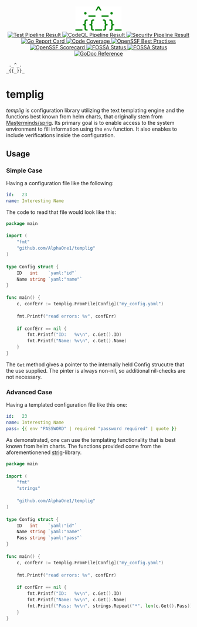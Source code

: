 <p align="center">
    <img src="templig_logo.svg" width="25%" alt="Logo"><br>
    <a href="https://github.com/AlphaOne1/templig/actions/workflows/test.yml"
       rel="external"
       target="_blank">
        <img src="https://github.com/AlphaOne1/templig/actions/workflows/test.yml/badge.svg"
             alt="Test Pipeline Result">
    </a>
    <a href="https://github.com/AlphaOne1/templig/actions/workflows/codeql.yml"
       rel="external"
       target="_blank">
        <img src="https://github.com/AlphaOne1/templig/actions/workflows/codeql.yml/badge.svg"
             alt="CodeQL Pipeline Result">
    </a>
    <a href="https://github.com/AlphaOne1/templig/actions/workflows/security.yml"
       rel="external"
       target="_blank">
        <img src="https://github.com/AlphaOne1/templig/actions/workflows/security.yml/badge.svg"
             alt="Security Pipeline Result">
    </a>
    <a href="https://goreportcard.com/report/github.com/AlphaOne1/templig"
       rel="external"
       target="_blank">
        <img src="https://goreportcard.com/badge/github.com/AlphaOne1/templig"
             alt="Go Report Card">
    </a>
    <a href="https://codecov.io/github/AlphaOne1/templig"
       rel="external"
       target="_blank">
        <img src="https://codecov.io/github/AlphaOne1/templig/graph/badge.svg?token=X58EXDA6I9"
             alt="Code Coverage">
    </a>
    <a href="https://www.bestpractices.dev/projects/9251"
       rel="external"
       target="_blank">
        <img src="https://www.bestpractices.dev/projects/9251/badge"
             alt="OpenSSF Best Practises">
    </a>
    <a href="https://scorecard.dev/viewer/?uri=github.com/AlphaOne1/templig"
       rel="external"
       target="_blank">
        <img src="https://api.scorecard.dev/projects/github.com/AlphaOne1/templig/badge"
             alt="OpenSSF Scorecard">
    </a>
    <a href="https://app.fossa.com/projects/git%2Bgithub.com%2FAlphaOne1%2Ftemplig?ref=badge_shield&issueType=license"
       rel="external"
       target="_blank">
        <img src="https://app.fossa.com/api/projects/git%2Bgithub.com%2FAlphaOne1%2Ftemplig.svg?type=shield&issueType=license"
            alt="FOSSA Status">
    </a>
    <a href="https://app.fossa.com/projects/git%2Bgithub.com%2FAlphaOne1%2Ftemplig?ref=badge_shield&issueType=security" 
       rel="external"
       target="_blank">
        <img src="https://app.fossa.com/api/projects/git%2Bgithub.com%2FAlphaOne1%2Ftemplig.svg?type=shield&issueType=security"
             alt="FOSSA Status">
    </a>
    <a href="http://godoc.org/github.com/AlphaOne1/templig"
       rel="external"
       target="_blank">
        <img src="https://godoc.org/github.com/AlphaOne1/templig?status.svg"
             alt="GoDoc Reference">
    </a>
</p>

```
 ._^_.
_{{_}}_
```

templig
=======

*templig* is configuration library utilizing the text templating engine and the functions best known from helm charts,
that originally stem from [Masterminds/sprig](http://github.com/Masterminds/sprig/v3).
Its primary goal is to enable access to the system environment to fill information using the `env` function. It also
enables to include verifications inside the configuration.

Usage
-----

### Simple Case

Having a configuration file like the following:

```yaml
id:   23
name: Interesting Name
```

The code to read that file would look like this:

```go
package main

import (
	"fmt"
	"github.com/AlphaOne1/templig"
)

type Config struct {
	ID   int    `yaml:"id"`
	Name string `yaml:"name"`
}

func main() {
	c, confErr := templig.FromFile[Config]("my_config.yaml")

	fmt.Printf("read errors: %v", confErr)

	if confErr == nil {
		fmt.Printf("ID:   %v\n", c.Get().ID)
		fmt.Printf("Name: %v\n", c.Get().Name)
	}
}
```

The `Get` method gives a pointer to the internally held Config strucutre that the use supplied. The pinter is always
non-nil, so additional nil-checks are not necessary.

### Advanced Case

Having a templated configuration file like this one:

```yaml
id:   23
name: Interesting Name
pass: {{ env "PASSWORD" | required "password required" | quote }}
```

As demonstrated, one can use the templating functionality that is best known from helm charts. The functions provided
come from the aforementionened [strig](http://github.com/Masterminds/strig/v3)-library.

```go
package main

import (
	"fmt"
	"strings"

	"github.com/AlphaOne1/templig"
)

type Config struct {
	ID   int    `yaml:"id"`
	Name string `yaml:"name"`
	Pass string `yaml:"pass"`
}

func main() {
	c, confErr := templig.FromFile[Config]("my_config.yaml")

	fmt.Printf("read errors: %v", confErr)

	if confErr == nil {
		fmt.Printf("ID:   %v\n", c.Get().ID)
		fmt.Printf("Name: %v\n", c.Get().Name)
		fmt.Printf("Pass: %v\n", strings.Repeat("*", len(c.Get().Pass)))
	}
}
```